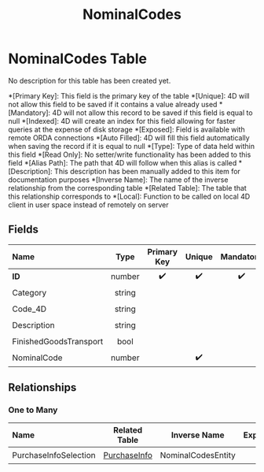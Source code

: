 ﻿---
layout: default
title: NominalCodes
parent: Tables
---
# NominalCodes Table
No description for this table has been created yet.

*[Primary Key]: This field is the primary key of the table
*[Unique]: 4D will not allow this field to be saved if it contains a value already used
*[Mandatory]: 4D will not allow this record to be saved if this field is equal to null
*[Indexed]: 4D will create an index for this field allowing for faster queries at the expense of disk storage
*[Exposed]: Field is available with remote ORDA connections
*[Auto Filled]: 4D will fill this field automatically when saving the record if it is equal to null
*[Type]: Type of data held within this field
*[Read Only]: No setter/write functionality has been added to this field
*[Alias Path]: The path that 4D will follow when this alias is called
*[Description]: This description has been manually added to this item for documentation purposes
*[Inverse Name]: The name of the inverse relationship from the corresponding table
*[Related Table]: The table that this relationship corresponds to
*[Local]: Function to be called on local 4D client in user space instead of remotely on server
## Fields

|Name|Type|Primary Key|Unique|Mandatory|Indexed|Exposed|Auto Filled|Description|
|:---|:---:|:---:|:---:|:---:|:---:|:---:|:---:|:---:|
|**ID**|number|✔️|✔️|✔️|✔️|✔️|✔️||
|Category|string|||||✔️|||
|Code_4D|string|||||✔️|||
|Description|string|||||✔️|||
|FinishedGoodsTransport|bool||||✔️|✔️|||
|NominalCode|number||✔️||✔️|✔️|||

## Relationships

### One to Many

|Name|Related Table|Inverse Name|Exposed|Description|
|:---|:---:|:---:|:---:|:---:|
|PurchaseInfoSelection|[PurchaseInfo](PurchaseInfo.md)|NominalCodesEntity|✔️||